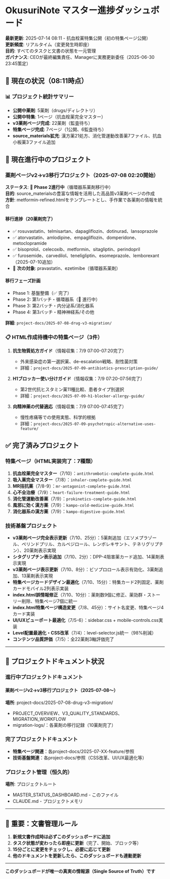 # OkusuriNote マスター進捗ダッシュボード
**最新更新**: 2025-07-14 08:11 - 抗血栓薬特集公開（初の特集ページ公開）  
**更新頻度**: リアルタイム（変更発生時即座）  
**目的**: すべてのタスクと文書の状態を一元管理  
**ガバナンス**: CEOが最終編集責任、Managerに実務更新委任（2025-06-30 23:45策定）

## 🎯 現在の状況（08:11時点）

### 📊 プロジェクト統計サマリー
- **公開中薬剤**: 5薬剤（drugs/ディレクトリ）
- **公開中特集**: 1ページ（抗血栓薬完全マスター）
- **v3薬剤ページ完成**: 22薬剤（監査待ち）
- **特集ページ完成**: 7ページ（1公開、6監査待ち）
- **source_materials拡充**: 漢方薬21処方、消化管運動改善薬7ファイル、抗血小板薬3ファイル追加

## 🚀 現在進行中のプロジェクト

### 薬剤ページv2→v3移行プロジェクト（2025-07-08 02:20開始）
**ステータス**: 🚀 **Phase 2進行中**（循環器系薬剤移行中）  
**目的**: source_materialsの豊富な情報を活用した高品質v3薬剤ページの作成  
**方針**: metformin-refined.htmlをテンプレートとし、手作業で各薬剤の情報を統合  

#### 移行進捗（20薬剤完了）
- ✅ rosuvastatin、telmisartan、dapagliflozin、dotinurad、lansoprazole
- ✅ atorvastatin、amlodipine、empagliflozin、domperidone、metoclopramide
- ✅ bisoprolol、celecoxib、metformin、sitagliptin、perindopril
- ✅ furosemide、carvedilol、teneligliptin、esomeprazole、lemborexant（2025-07-10追加）
- 🚀 **次の対象**: pravastatin、ezetimibe（循環器系薬剤）

#### 移行フェーズ計画
- Phase 1: 基盤整備（✅ 完了）
- Phase 2: 第1バッチ・循環器系（🚀 進行中）
- Phase 3: 第2バッチ・内分泌系/消化器系
- Phase 4: 第3バッチ・精神神経系/その他

**詳細**: `project-docs/2025-07-08-drug-v3-migration/`

### 📋 HTML作成待機中の特集ページ（3件）

1. **抗生物質処方ガイド**（情報収集：7/9 07:00-07:20完了）  
   - 外来感染症の第一選択薬、de-escalation戦略、耐性菌対策
   - 詳細：`project-docs/2025-07-09-antibiotics-prescription-guide/`

2. **H1ブロッカー使い分けガイド**（情報収集：7/9 07:20-07:56完了）  
   - 第2世代抗ヒスタミン薬11種比較、患者タイプ別選択
   - 詳細：`project-docs/2025-07-09-h1-blocker-allergy-guide/`

3. **向精神薬の代替適応**（情報収集：7/9 07:00-07:45完了）  
   - 慢性疼痛等での使用実態、科学的根拠
   - 詳細：`project-docs/2025-07-09-psychotropic-alternative-uses-feature/`

## ✅ 完了済みプロジェクト

### 特集ページ（HTML実装完了：7種類）
1. **抗血栓薬完全マスター**（7/10）：`antithrombotic-complete-guide.html`
2. **吸入薬完全マスター**（7/8）：`inhaler-complete-guide.html`
3. **MR拮抗薬**（7/8-9）：`mr-antagonist-complete-guide.html`  
4. **心不全治療**（7/9）：`heart-failure-treatment-guide.html`
5. **消化管運動改善薬**（7/9）：`prokinetics-complete-guide.html`
6. **風邪に効く漢方薬**（7/9）：`kampo-cold-medicine-guide.html`
7. **消化器系の漢方薬**（7/9）：`kampo-digestive-guide.html`

### 技術基盤プロジェクト
- **v3薬剤ページ完全表示更新**（7/10、25分）：5薬剤追加（エソメプラゾール、ペリンドプリル、カルベジロール、レンボレキサント、テネリグリプチン）、20薬剤表示実現
- **シタグリプチン表示追加**（7/10、2分）：DPP-4阻害薬カード追加、14薬剤表示実現
- **v3薬剤ページ表示更新**（7/10、8分）：ビソプロロール表示有効化、3薬剤追加、13薬剤表示実現
- **特集ページカードデザイン最適化**（7/10、15分）：特集カード2列固定、薬剤カードモバイル2列表示実装
- **index.html誤情報修正**（7/10、10分）：薬剤数9個に修正、薬効群・ストーリー削除、特集ページ7個に統一
- **index.html特集ページ構造変更**（7/8、45分）：サイト名変更、特集ページ4カード実装
- **UI/UXビューポート最適化**（7/5-6）：sidebar.css + mobile-controls.css実装
- **Level配置最適化・CSS改革**（7/4）：level-selector.js統一（98%削減）
- **コンテンツ品質評価**（7/5）：全22薬剤3軸評価完了

---

## 📁 プロジェクトドキュメント状況

### 進行中プロジェクトドキュメント

#### 薬剤ページv2→v3移行プロジェクト（2025-07-08〜）
**場所**: project-docs/2025-07-08-drug-v3-migration/
- PROJECT_OVERVIEW、V3_QUALITY_STANDARDS、MIGRATION_WORKFLOW
- migration-logs/：各薬剤の移行記録（10薬剤完了）

### 完了プロジェクトドキュメント
- **特集ページ関連**：各project-docs/2025-07-XX-feature/参照
- **技術基盤関連**：各project-docs/参照（CSS改革、UI/UX最適化等）

### プロジェクト管理（恒久的）
**場所**: プロジェクトルート
- MASTER_STATUS_DASHBOARD.md - このファイル
- CLAUDE.md - プロジェクトメモリ

---

## 🚨 重要：文書管理ルール

1. **新規文書作成時は必ずこのダッシュボードに追加**
2. **タスク状態が変わったら即座に更新**（完了、開始、ブロック等）
3. **15分ごとに変更をチェックし、必要に応じて更新**
4. **他のドキュメントを更新したら、このダッシュボードも連動更新**

---
**このダッシュボードが唯一の真実の情報源（Single Source of Truth）です**